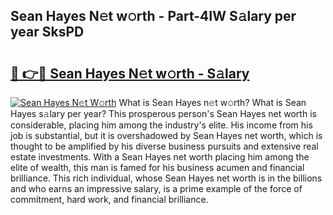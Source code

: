 ## Sean Hayes N𝚎t w𝚘rth - Part-4IW S𝚊lary per year SksPD

# <h2><a href="http://gc1ib9q.nevu.top/?p=Sean+Hayes">🔗 👉🔴 Sean Hayes N𝚎t w𝚘rth - S𝚊lary</a></h2>

[![Sean Hayes N𝚎t W𝚘rth](https://i.imgur.com/Oavwk0R.jpeg)](http://gc1ib9q.nevu.top/?p=Sean+Hayes)
What is Sean Hayes n𝚎t w𝚘rth? What is Sean Hayes s𝚊lary per year?
This prosperous person's Sean Hayes net worth is considerable, placing him among the industry's elite. His income from his job is substantial, but it is overshadowed by Sean Hayes net worth, which is thought to be amplified by his diverse business pursuits and extensive real estate investments. With a Sean Hayes net worth placing him among the elite of wealth, this man is famed for his business acumen and financial brilliance. This rich individual, whose Sean Hayes net worth is in the billions and who earns an impressive salary, is a prime example of the force of commitment, hard work, and financial brilliance.
